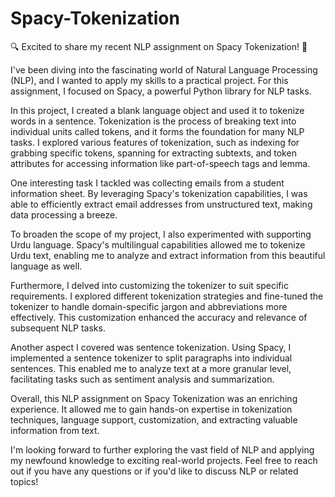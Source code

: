 # Spacy-Tokenization

🔍 Excited to share my recent NLP assignment on Spacy Tokenization! 🚀

I've been diving into the fascinating world of Natural Language Processing (NLP), and I wanted to apply my skills to a practical project. For this assignment, I focused on Spacy, a powerful Python library for NLP tasks.

In this project, I created a blank language object and used it to tokenize words in a sentence. Tokenization is the process of breaking text into individual units called tokens, and it forms the foundation for many NLP tasks. I explored various features of tokenization, such as indexing for grabbing specific tokens, spanning for extracting subtexts, and token attributes for accessing information like part-of-speech tags and lemma.

One interesting task I tackled was collecting emails from a student information sheet. By leveraging Spacy's tokenization capabilities, I was able to efficiently extract email addresses from unstructured text, making data processing a breeze.

To broaden the scope of my project, I also experimented with supporting Urdu language. Spacy's multilingual capabilities allowed me to tokenize Urdu text, enabling me to analyze and extract information from this beautiful language as well.

Furthermore, I delved into customizing the tokenizer to suit specific requirements. I explored different tokenization strategies and fine-tuned the tokenizer to handle domain-specific jargon and abbreviations more effectively. This customization enhanced the accuracy and relevance of subsequent NLP tasks.

Another aspect I covered was sentence tokenization. Using Spacy, I implemented a sentence tokenizer to split paragraphs into individual sentences. This enabled me to analyze text at a more granular level, facilitating tasks such as sentiment analysis and summarization.

Overall, this NLP assignment on Spacy Tokenization was an enriching experience. It allowed me to gain hands-on expertise in tokenization techniques, language support, customization, and extracting valuable information from text.

I'm looking forward to further exploring the vast field of NLP and applying my newfound knowledge to exciting real-world projects. Feel free to reach out if you have any questions or if you'd like to discuss NLP or related topics!
